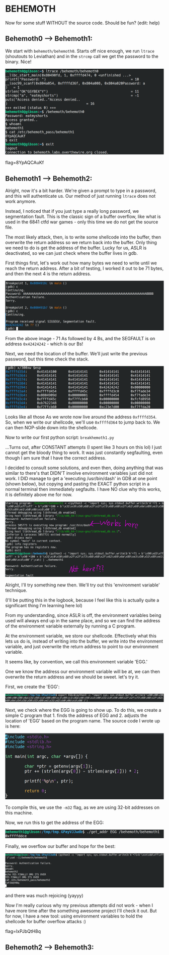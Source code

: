 # BEHEMOTH

Now for some stuff WITHOUT the source code. Should be fun? (edit: help)

## Behemoth0 --> Behemoth1:

We start with `behemoth/behemoth0`. Starts off nice enough, we run `ltrace` (shoutouts to Leviathan) and in the `strcmp` call we get the password to the binary. Nice!

![alt text](image0.png)

flag=8YpAQCAuKf


## Behemoth1 --> Behemoth2:

Alright, now it's a bit harder. We're given a prompt to type in a password, and this will authenticate us. Our method of just running `ltrace` does not work anymore.

Instead, I noticed that if you just type a really long password, we segmentation fault. This is the classic sign of a buffer overflow, like what is used in the 6841 ctfd war games - only this time we do not get the source file. 

The most likely attack, then, is to write some shellcode into the buffer, then overwrite the return address so we return back into the buffer. Only thing we need to do is get the address of the buffer. Lucky for us, ASLR is deactivated, so we can just check where the buffer lives in gdb.

First things first, let's work out how many bytes we need to write until we reach the return address. After a bit of testing, I worked it out to be 71 bytes, and then the next 4 is the return address.

![alt text](image2.png)

From the above image - 71 As followed by 4 Bs, and the SEGFAULT is on address `0x42424242` - which is our Bs!

Next, we need the location of the buffer. We'll just write the previous password, but this time check the stack.

![alt text](image1.png)

Looks like all those As we wrote now live around the address `0xffffd354`. So, when we write our shellcode, we'll use `0xffffd364` to jump back to. We can then NOP-slide down into the shellcode.

Now to write our first python script: `breakhemoth1.py`

...Turns out, after CONSTANT attempts (I spent like 3 hours on this lol) I just cannot get the bloody thing to work. It was just constantly segfaulting, even though I am sure that I have the correct address.

I decided to consult some solutions, and even then, doing anything that was similar to there's that DIDN'T involve environment variables just did not work. I DID manage to get a 'executing /usr/bin/dash' in GDB at one point (shown below), but copying and pasting the EXACT python script in a normal terminal then immediately segfaults. I have NO clue why this works, it is definitely above me for now.


![alt text](image3.png)

Alright, I'll try something new then. We'll try out this 'environment variable' technique.

(I'll be putting this in the logbook, because I feel like this is actually quite a significant thing I'm learning here lol)

From my understanding, since ASLR is off, the environment variables being used will always end up in the same place, and so we can find the address of the environment variable externally by running a C program.

At the environment variable, we store our shellcode. Effectively what this lets us do is, instead of writing into the buffer, we write into the environment variable, and just overwrite the return address to point to our environment variable.

It seems like, by convention, we call this environment variable 'EGG.'

One we know the address our environment variable will be at, we can then overwrite the return address and we should be sweet. let's try it.

First, we create the 'EGG':

![alt text](image4.png)

Next, we check where the EGG is going to show up. To do this, we create a simple C program that 1. finds the address of EGG and 2. adjusts the location of 'EGG' based on the program name. The source code I wrote up is here:

![alt text](image5.png)

To compile this, we use the `-m32` flag, as we are using 32-bit addresses on this machine.

Now, we run this to get the address of the EGG:

![alt text](image6.png)

Finally, we overflow our buffer and hope for the best:

![alt text](image7.png)

and there was much rejoicing (yayyy)

Now I'm really curious why my previous attempts did not work - when I have more time after the something awesome project I'll check it out. But for now, I have a new tool: using environment variables to hold the shellcode for buffer overflow attacks :)

flag=IxPJbQtH8q

## Behemoth2 --> Behemoth3:
